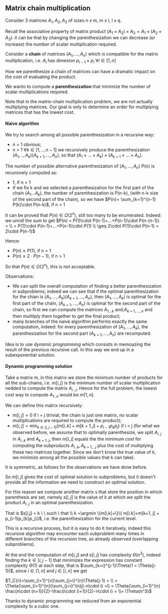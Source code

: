 ## Matrix chain multiplication

Consider 3 matrices $A_1, A_2, A_3$ of sizes n x m, m x l, l x q.

Recall the associative property of matrix product $(A_1\times A_2)\times A_3 = A_1\times (A_2\times A_3)$: it can be that  by changing the parenthesization we can decrease (or increase) the number of scalar multiplication required.

Consider a **chain** of matrices $(A_1, ..., A_n)$ which is compatible for the matrix multiplication, i.e. $A_i$ has dimesion $p_{i-1}\times p_i \ \forall i\in [1,n]$

How we parenthesize a chain of matrices can have a dramatic impact on the cost of evaluating the product.

We wanto to compute a **parenthesization** that minimize the number of scalar multiplications required.

Note that in the matrix-chain multiplication problem, we are not actually multiplying matrices. Our goal is only to determine an order for multiplying matrices that has the lowest cost.

#### Naive algorithm

We try to search among all possible parenthesization in a recursive way:
* n = 1 obvious;
* n > 1 $\forall k\in [1, .., n-1]$ we recursively produce the parenthesization $(A_1, .., A_k) (A_{k+1}, ..., A_n)$,
so that $(A_1\times ...\times A_k)\times (A_{k+1}\times ...\times A_n)$.

The number of possible alternative parenthesization of $(A_1, ..., A_n)$ P(n) is recursively computed as:
* 1, if n = 1
* if we fix k and we selected a parenthesization for the first part of the chain $(A_1 ... A_k)$, the number of parenthesization is P(n-k), (with n-k size of the second part of the chain), so we have $P(n)= \sum_{k=1}^{n-1} P(k)\cdot P(n-k)$, if n > 1

It can be proved that $P(n)\in \Omega(2^n)$, still too many to be enumerated.
Indeed: we unroll the sum to get $P(n) = P(1)\cdot P(n-1)+...+P(n-1)\cdot P(n-(n-1)) = \\ = P(1)\cdot P(n-1)+...+P(n-1)\cdot P(1) \\ \geq 2\cdot P(1)\cdot P(n-1) = 2\cdot P(n-1)$

Hence:
* $P(n)\geq P(1)$, if n = 1
* $P(n)\geq 2\cdot P(n-1)$, if n > 1

So that $P(n)\in \Omega(2^n)$, this is not acceptable.

Observations:
* We can split the overall computation of finding a better parenthesization in subproblems; indeed we can see that if the optimal parenthesization for the chian is $(A_1, ..., A_k)(A_{k+1}, ..., A_n)$, then $(A_1, ..., A_k)$ is optimal for the first part of the chain, $(A_{k+1}, ..., A_n)$ is optimal for the second part of the chain, so first we can compute the matrices $A_{1...k}$ and;$A_{k+1,...,n}$ and then multilply them together to get the final product;  
* many branches of the naive algorithm performs exactly the same computation, indeed: for every parenthesization of $(A_1, ..., A_k)$, the parenthesization for the second part $(A_{k+1}, ..., A_n)$ are recomputed.


Idea is to use *dynamic programming* which consists in memoazing the result of the previous recursive call. In this way we end up in a subexponential solution.

#### Dynamic programming solution

Take a matrix m, in this matrix we store the minimum number of products for all the sub-chains, i.e. $m[i,j]$ is the minimum number of scalar multiplication nedded to compute the matrix $A_{i...j}$. Hence for the full problem, the lowest cost way to compute $A_{1..n}$ would be $m[1,n]$.

We can define this matrix recursively:
* $m[i,j] = 0$ if i = j (trivial, the chain is just one matrix, no scalar multiplications are required to compute the product);
* $m[i,j] = \min_{k\in [i,j-1]} \{ m[i,k]+m[k+1, j] + p_{i-1}p_{k}p_j\}$
if i < j
(for what we observed before, we assume that to optimally parenthesize, we split $A_{i..j}$ in $A_{i..k}$ and $A_{k+1..j}$, then $m[i,j]$ equals the the minimum cost for computing the subproducts $A_{i..k}, A_{k+1,..j}$ plus the cost of multiplying these two matrices together. Since we don't know the true value of k, we minimize among all the possible values that k can take).

It is symmetric, as follows for the observations we have done before.

So $m[i,j]$ gives the cost of optimal solution to subproblems, but it doesn't provide all the information we need to construct an optimal solution.

For this reason we compute another matrix s that store the position in which parenthesis are set, namely $s[i,j]$ is the value of k at which we split the product $A_{i..j}$ in an optimal parenthesization.

That is $s[i,j] = k \ \ such \ that \\  k =\argmin \{m[i,k]+\}\{ m[i.k]+m[k+1, j] + p_{i-1}p_{k}p_j\}$,
i.e. the parenthesization for the current level.

This is a recursive process, but it is easy to do it iteratively, indeed this recursive algorithm may encounter each subproblem many times in different branches of the recursion tree, as already observed (overlapping subproblems).

At the end the computation of $m[i,j]$ and $s[i,j]$ has complexity $\Theta(n^3)$, indeed finding the $k\in [i, j-1]$ that minimizes the expression has constant complexity $\Theta(1)$ at each step, that is $\sum_{k=i}^{j-1}\Theta(1 = \Theta(j-1))$, since $i\in [1,n]$ and $j\in [i,n]$ we get

 $T_C(n)=\sum_{i=1}^{n}\sum_{j=i}^{n}\Theta(j-1) = \\ = \Theta(\sum_{i=1}^{n}(\sum_{j=i}^{n}j)-n\cdot i) =\\ = \Theta(\sum_{i=1}^{n} \frac{n\cdot (n+1)}{2}-\frac{i\cdot (i+1)}{2}-n\cdot i) = \\= \Theta(n^3)$  

Thanks to dynamic programming we reduced from an exponential complexity to a cubic one.
